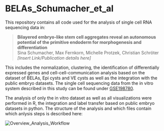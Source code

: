 # BELAs_Schumacher_et_al

This repository contains all code used for the analysis of single cell RNA sequencing data in:

>**Bilayered embryo-like stem cell aggregates reveal an autonomous potential of the primitive endoderm for morphogenesis and differentiation**  
>Sina Schumacher, Max Fernkorn, Michelle Protzek, Christian Schröter  
>*[Insert Link/Publication details here]*

This includes the normalization, clustering, the identification of differentially expressed genes and cell-cell-communication analysis based on the dataset of BELAs, Epi cysts and VE cysts as well as the integration with the public embryo datasets.
The single cell sequencing data from the in vitro system described in this study can be found under [GSE198780](https://www.ncbi.nlm.nih.gov/geo/query/acc.cgi?acc=GSE198780).

The analysis of only the in vitro dataset as well as all visualizations were performed in R, the integration and label transfer based on public embryo datasets in python. The structure of the analysis and which files contain which anlysis steps is described here:

![Overview_Analysis_Workflow](https://user-images.githubusercontent.com/88881773/233935939-d5b703ea-1cdb-4540-9dd4-b67338935a35.png)
